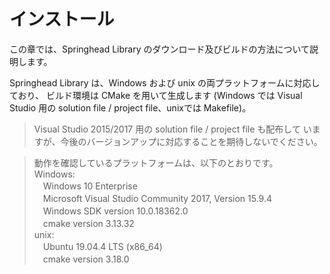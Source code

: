 # インストール

この章では、Springhead Library のダウンロード及びビルドの方法について説明します。

Springhead Library は、Windows および unix の両プラットフォームに対応しており、
ビルド環境は CMake を用いて生成します
(Windows では Visual Studio 用の solution file / project file、unixでは Makefile)。

> Visual Studio 2015/2017 用の solution file / project file も配布して
いますが、今後のバージョンアップに対応することを期待しないでください。

> 動作を確認しているプラットフォームは、以下のとおりです。<br>
Windows:<br>
　Windows 10 Enterprise<br>
　Microsoft Visual Studio Community 2017, Version 15.9.4<br>
　Windows SDK version 10.0.18362.0<br>
　cmake version 3.13.32<br>
unix:<br>
　Ubuntu 19.04.4 LTS (x86_64)<br>
　cmake version 3.18.0

